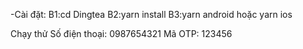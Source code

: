 -Cài đặt:
B1:cd Dingtea
B2:yarn install 
B3:yarn android hoặc yarn ios

Chạy thử
Số điện thoại: 0987654321
Mã OTP: 123456
